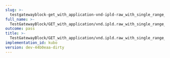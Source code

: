 ```yaml
---
slug: >-
  testgatewayblock-get_with_application-vnd-ipld-raw_with_single_range_request_includes_correct_bytes
full_name: >-
  TestGatewayBlock/GET_with_application/vnd.ipld.raw_with_single_range_request_includes_correct_bytes
outcome: pass
title: >-
  TestGatewayBlock/GET_with_application/vnd.ipld.raw_with_single_range_request_includes_correct_bytes
implementation_id: kubo
version: dev-44b0eaa-dirty
---
```


